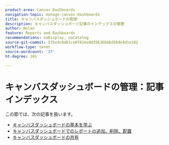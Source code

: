 ```yaml
---
product-area: Canvas Dashboards
navigation-topic: manage-canvas-dashboards
title: キャンバスダッシュボードの管理
description: キャンバスダッシュボード記事のインデックスの管理
author: Nolan
feature: Reports and Dashboards
recommendations: noDisplay, noCatalog
source-git-commit: 535e9c8481ce0781ee0d35636bb6d56de4d1e102
workflow-type: tm+mt
source-wordcount: '37'
ht-degree: 16%

---
```


# キャンバスダッシュボードの管理：記事インデックス

この節では、次の記事を扱います。

* [キャンバスダッシュボードの基本を学ぶ](/help/quicksilver/reports-and-dashboards/canvas-dashboards/manage-canvas-dashboards/get-started-canvas-dashboards.md)
* [キャンバスダッシュボードでのレポートの追加、削除、配置](/help/quicksilver/reports-and-dashboards/canvas-dashboards/manage-canvas-dashboards/add-remove-arrange-reports.md)
* [キャンバスダッシュボードの共有](/help/quicksilver/reports-and-dashboards/canvas-dashboards/manage-canvas-dashboards/share-canvas-dashboard.md)
